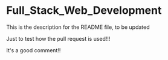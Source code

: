# Full_Stack_Web_Development

This is the description for the README file, to be updated

Just to test how the pull request is used!!!

It's a good comment!!